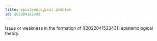 ```yaml
---
title: epistemological problem
id: 202204152342
---
```


Issue or weakness in the formation of [[202204152343]] epistemological theory. 
